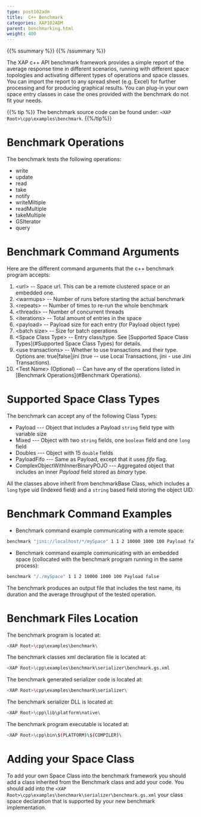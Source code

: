 ```yaml
---
type: post102adm
title:  C++ Benchmark
categories: XAP102ADM
parent: benchmarking.html
weight: 400
---
```


{{% ssummary %}} {{% /ssummary %}}


The XAP c++ API benchmark framework provides a simple report of the average response time in different scenarios, running with different space topologies and activating different types of operations and space classes.
You can import the report to any spread sheet (e.g. Excel) for further processing and for producing graphical results.
You can plug-in your own space entry classes in case the ones provided with the benchmark do not fit your needs.

{{% tip %}}
The benchmark source code can be found under: `<XAP Root>\cpp\examples\benchmark`.
{{%/tip%}}

# Benchmark Operations

The benchmark tests the following operations:

- write
- update
- read
- take
- notify
- writeMiltiple
- readMultiple
- takeMultiple
- GSIterator
- query

# Benchmark Command Arguments

Here are the different command arguments that the c++ benchmark program accepts:

1. \<url\> -- Space url. This can be a remote clustered space or an embedded one.
2. \<warmups\> -- Number of runs before starting the actual benchmark
3. \<repeats\> -- Number of times to re-run the whole benchmark
4. \<threads\> -- Number of concurrent threads
5. \<iterations\> -- Total amount of entries in the space
6. \<payload\> -- Payload size for each entry (for Payload object type)
7. \<batch size\> -- Size for batch operations
8. \<Space Class Type\> -- Entry class/type. See [Supported Space Class Types](#Supported Space Class Types) for details.
9. \<use transactions\> -- Whether to use transactions and their type. Options are: true\|false\|jini (true -- use Local Transactions, jini - use Jini Transactions).
10. \<Test Name\> (Optional) -- Can have any of the operations listed in [Benchmark Operations](#Benchmark Operations).


# Supported Space Class Types

The benchmark can accept any of the following Class Types:

- Payload --- Object that includes a Payload `string` field type with variable size
- Mixed --- Object with two `string` fields, one `boolean` field and one `long` field
- Doubles --- Object with 15 `double` fields
- PayloadFifo --- Same as Payload, except that it uses _fifo_ flag.
- ComplexObjectWithInnerBinaryPOJO --- Aggregated object that includes an inner _Payload_ field stored as _binary_ type.

All the classes above inherit from benchmarkBase Class, which includes a `long` type uid (Indexed field) and a `string` based field storing the object UID.

# Benchmark Command Examples

- Benchmark command example communicating with a remote space:


```bash
benchmark "jini://localhost/*/mySpace" 1 1 2 10000 1000 100 Payload false
```

- Benchmark command example communicating with an embedded space (collocated with the benchmark program running in the same process):


```bash
benchmark "/./mySpace" 1 1 2 10000 1000 100 Payload false
```

The benchmark produces an output file that includes the test name, its duration and the average throughput of the tested operation.

# Benchmark Files Location

The benchmark program is located at:


```bash
<XAP Root>\cpp\examples\benchmark\
```

The benchmark classes xml declaration file is located at:


```bash
<XAP Root>\cpp\examples\benchmark\serializer\benchmark.gs.xml
```

The benchmark generated serializer code is located at:


```bash
<XAP Root>\cpp\examples\benchmark\serializer\
```
The benchmark serializer DLL is located at:


```bash
<XAP Root>\cpp\lib\platform\native\
```

The benchmark program executable is located at:


```bash
<XAP Root>\cpp\bin\$(PLATFORM)\$(COMPILER)\
```
# Adding your Space Class

To add your own Space Class into the benchmark framework you should add a class inherited from the Benchmark class and add your code.
You should add into the `<XAP Root>\cpp\examples\benchmark\serializer\benchmark.gs.xml` your class space declaration that is supported by your new benchmark implementation.
